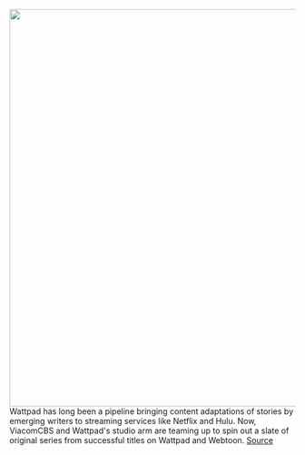 <img src='https://cdn.vox-cdn.com/thumbor/rJIsNumO0eT9dXJ-lzGIQrxXlKo=/0x0:1120x630/1200x800/filters:focal(471x226:649x404)/cdn.vox-cdn.com/uploads/chorus_image/image/70247591/Paramount_Plus.0.png' width='700px' /><br/>
Wattpad has long been a pipeline bringing content adaptations of stories by emerging writers to streaming services like Netflix and Hulu. Now, ViacomCBS and Wattpad's studio arm are teaming up to spin out a slate of original series from successful titles on Wattpad and Webtoon.
<a href='https://www.theverge.com/2021/12/8/22825153/wattpad-webtoon-originals-paramount-plus-viacomcbs'> Source <a/>